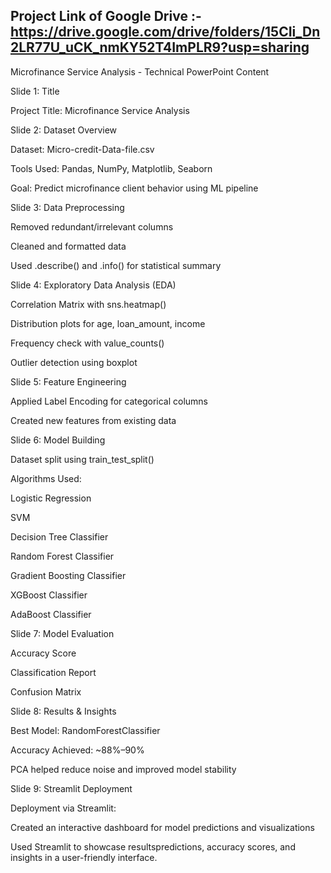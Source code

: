 ## Project Link of Google Drive  :- https://drive.google.com/drive/folders/15CIi_Dn2LR77U_uCK_nmKY52T4ImPLR9?usp=sharing





Microfinance Service Analysis - Technical PowerPoint Content

Slide 1: Title

Project Title: Microfinance Service Analysis

Slide 2: Dataset Overview

Dataset: Micro-credit-Data-file.csv

Tools Used: Pandas, NumPy, Matplotlib, Seaborn

Goal: Predict microfinance client behavior using ML pipeline

Slide 3: Data Preprocessing

Removed redundant/irrelevant columns

Cleaned and formatted data

Used .describe() and .info() for statistical summary

Slide 4: Exploratory Data Analysis (EDA)

Correlation Matrix with sns.heatmap()

Distribution plots for age, loan_amount, income

Frequency check with value_counts()

Outlier detection using boxplot

Slide 5: Feature Engineering

Applied Label Encoding for categorical columns

Created new features from existing data

Slide 6: Model Building

Dataset split using train_test_split()

Algorithms Used:

Logistic Regression

SVM

Decision Tree Classifier

Random Forest Classifier

Gradient Boosting Classifier

XGBoost Classifier

AdaBoost Classifier

Slide 7: Model Evaluation

Accuracy Score

Classification Report

Confusion Matrix

Slide 8: Results & Insights

Best Model: RandomForestClassifier

Accuracy Achieved: ~88%–90%

PCA helped reduce noise and improved model stability

Slide 9: Streamlit Deployment

Deployment via Streamlit:

Created an interactive dashboard for model predictions and visualizations

Used Streamlit to showcase resultspredictions, accuracy scores, and insights in a user-friendly interface.

